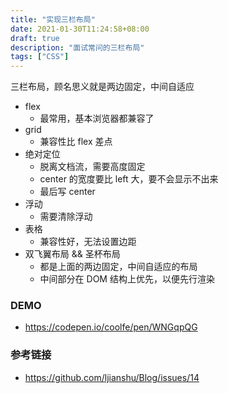 ```yaml
---
title: "实现三栏布局"
date: 2021-01-30T11:24:58+08:00
draft: true
description: "面试常问的三栏布局"
tags: ["CSS"]
---
```


三栏布局，顾名思义就是两边固定，中间自适应
- flex
  - 最常用，基本浏览器都兼容了
- grid
  - 兼容性比 flex 差点
- 绝对定位
  - 脱离文档流，需要高度固定
  - center 的宽度要比 left 大，要不会显示不出来
  - 最后写 center
- 浮动
  - 需要清除浮动
- 表格
  - 兼容性好，无法设置边距
- 双飞翼布局 && 圣杯布局
  - 都是上面的两边固定，中间自适应的布局
  - 中间部分在 DOM 结构上优先，以便先行渲染
### DEMO
- https://codepen.io/coolfe/pen/WNGqpQG
### 参考链接
- https://github.com/ljianshu/Blog/issues/14
